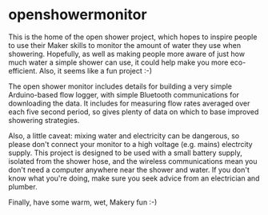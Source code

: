 openshowermonitor
=================

This is the home of the open shower project, which hopes to inspire people to use their Maker skills to monitor the amount of water they use when showering. Hopefully, as well as making people more aware of just how much water a simple shower can use, it could help make you more eco-efficient. Also, it seems like a fun project :-)

The open shower monitor includes details for building a very simple Arduino-based flow logger, with simple Bluetooth communications for downloading the data. It includes for measuring flow rates averaged over each five second period, so gives plenty of data on which to base improved showering strategies.

Also, a little caveat: mixing water and electricity can be dangerous, so please don't connect your monitor to a high voltage (e.g. mains) electrcity supply. This project is designed to be used with a small battery supply, isolated from the shower hose, and the wireless communications mean you don't need a computer anywhere near the shower and water. If you don't know what you're doing, make sure you seek advice from an electrician and plumber.

Finally, have some warm, wet, Makery fun :-)

